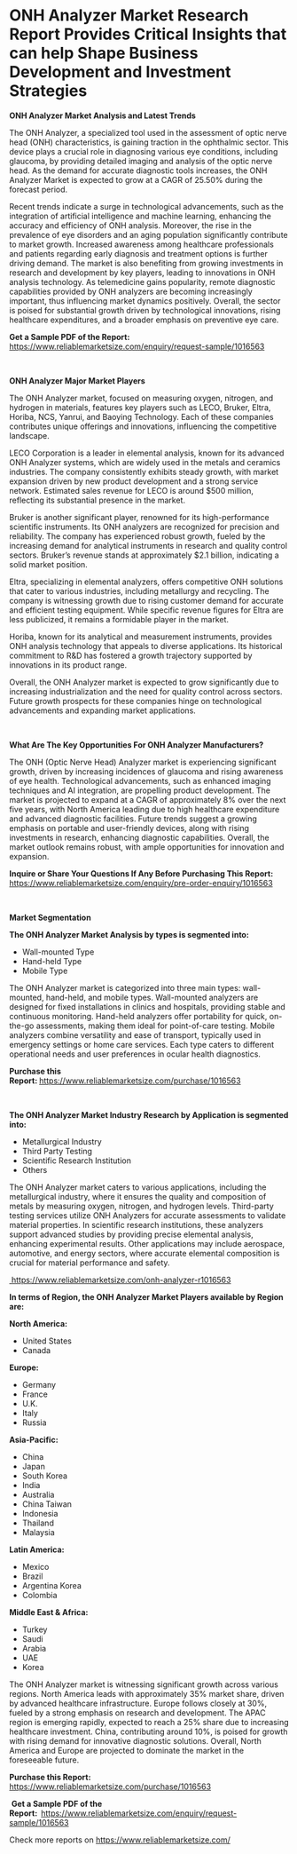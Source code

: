 <p><h1>ONH Analyzer Market Research Report Provides Critical Insights that can help Shape Business Development and Investment Strategies</h1></p><p><strong>ONH Analyzer Market Analysis and Latest Trends</strong></p>
<p><p>The ONH Analyzer, a specialized tool used in the assessment of optic nerve head (ONH) characteristics, is gaining traction in the ophthalmic sector. This device plays a crucial role in diagnosing various eye conditions, including glaucoma, by providing detailed imaging and analysis of the optic nerve head. As the demand for accurate diagnostic tools increases, the ONH Analyzer Market is expected to grow at a CAGR of 25.50% during the forecast period.</p><p>Recent trends indicate a surge in technological advancements, such as the integration of artificial intelligence and machine learning, enhancing the accuracy and efficiency of ONH analysis. Moreover, the rise in the prevalence of eye disorders and an aging population significantly contribute to market growth. Increased awareness among healthcare professionals and patients regarding early diagnosis and treatment options is further driving demand. The market is also benefiting from growing investments in research and development by key players, leading to innovations in ONH analysis technology. As telemedicine gains popularity, remote diagnostic capabilities provided by ONH analyzers are becoming increasingly important, thus influencing market dynamics positively. Overall, the sector is poised for substantial growth driven by technological innovations, rising healthcare expenditures, and a broader emphasis on preventive eye care.</p></p>
<p><strong>Get a Sample PDF of the Report:&nbsp;</strong> <a href="https://www.reliablemarketsize.com/enquiry/request-sample/1016563?utm_campaign=3537&utm_medium=2&utm_source=Github&utm_content=ia&utm_term=08042025&utm_id=onh-analyzer">https://www.reliablemarketsize.com/enquiry/request-sample/1016563</a></p>
<p>&nbsp;</p>
<p><strong>ONH Analyzer Major Market Players</strong></p>
<p><p>The ONH Analyzer market, focused on measuring oxygen, nitrogen, and hydrogen in materials, features key players such as LECO, Bruker, Eltra, Horiba, NCS, Yanrui, and Baoying Technology. Each of these companies contributes unique offerings and innovations, influencing the competitive landscape.</p><p>LECO Corporation is a leader in elemental analysis, known for its advanced ONH Analyzer systems, which are widely used in the metals and ceramics industries. The company consistently exhibits steady growth, with market expansion driven by new product development and a strong service network. Estimated sales revenue for LECO is around $500 million, reflecting its substantial presence in the market.</p><p>Bruker is another significant player, renowned for its high-performance scientific instruments. Its ONH analyzers are recognized for precision and reliability. The company has experienced robust growth, fueled by the increasing demand for analytical instruments in research and quality control sectors. Bruker’s revenue stands at approximately $2.1 billion, indicating a solid market position.</p><p>Eltra, specializing in elemental analyzers, offers competitive ONH solutions that cater to various industries, including metallurgy and recycling. The company is witnessing growth due to rising customer demand for accurate and efficient testing equipment. While specific revenue figures for Eltra are less publicized, it remains a formidable player in the market.</p><p>Horiba, known for its analytical and measurement instruments, provides ONH analysis technology that appeals to diverse applications. Its historical commitment to R&D has fostered a growth trajectory supported by innovations in its product range.</p><p>Overall, the ONH Analyzer market is expected to grow significantly due to increasing industrialization and the need for quality control across sectors. Future growth prospects for these companies hinge on technological advancements and expanding market applications.</p></p>
<p>&nbsp;</p>
<p><strong>What Are The Key Opportunities For ONH Analyzer Manufacturers?</strong></p>
<p><p>The ONH (Optic Nerve Head) Analyzer market is experiencing significant growth, driven by increasing incidences of glaucoma and rising awareness of eye health. Technological advancements, such as enhanced imaging techniques and AI integration, are propelling product development. The market is projected to expand at a CAGR of approximately 8% over the next five years, with North America leading due to high healthcare expenditure and advanced diagnostic facilities. Future trends suggest a growing emphasis on portable and user-friendly devices, along with rising investments in research, enhancing diagnostic capabilities. Overall, the market outlook remains robust, with ample opportunities for innovation and expansion.</p></p>
<p><strong>Inquire or Share Your Questions If Any Before Purchasing This Report:</strong> <a href="https://www.reliablemarketsize.com/enquiry/pre-order-enquiry/1016563?utm_campaign=3537&utm_medium=2&utm_source=Github&utm_content=ia&utm_term=08042025&utm_id=onh-analyzer">https://www.reliablemarketsize.com/enquiry/pre-order-enquiry/1016563</a></p>
<p>&nbsp;</p>
<p><strong>Market Segmentation</strong></p>
<p><strong>The ONH Analyzer Market Analysis by types is segmented into:</strong></p>
<p><ul><li>Wall-mounted Type</li><li>Hand-held Type</li><li>Mobile Type</li></ul></p>
<p><p>The ONH Analyzer market is categorized into three main types: wall-mounted, hand-held, and mobile types. Wall-mounted analyzers are designed for fixed installations in clinics and hospitals, providing stable and continuous monitoring. Hand-held analyzers offer portability for quick, on-the-go assessments, making them ideal for point-of-care testing. Mobile analyzers combine versatility and ease of transport, typically used in emergency settings or home care services. Each type caters to different operational needs and user preferences in ocular health diagnostics.</p></p>
<p><strong>Purchase this Report:&nbsp;</strong><a href="https://www.reliablemarketsize.com/purchase/1016563?utm_campaign=3537&utm_medium=2&utm_source=Github&utm_content=ia&utm_term=08042025&utm_id=onh-analyzer">https://www.reliablemarketsize.com/purchase/1016563</a></p>
<p>&nbsp;</p>
<p><strong>The ONH Analyzer Market Industry Research by Application is segmented into:</strong></p>
<p><ul><li>Metallurgical Industry</li><li>Third Party Testing</li><li>Scientific Research Institution</li><li>Others</li></ul></p>
<p><p>The ONH Analyzer market caters to various applications, including the metallurgical industry, where it ensures the quality and composition of metals by measuring oxygen, nitrogen, and hydrogen levels. Third-party testing services utilize ONH Analyzers for accurate assessments to validate material properties. In scientific research institutions, these analyzers support advanced studies by providing precise elemental analysis, enhancing experimental results. Other applications may include aerospace, automotive, and energy sectors, where accurate elemental composition is crucial for material performance and safety.</p></p>
<p><a href="https://www.reliablemarketsize.com/onh-analyzer-r1016563?utm_campaign=3537&utm_medium=2&utm_source=Github&utm_content=ia&utm_term=08042025&utm_id=onh-analyzer">&nbsp;https://www.reliablemarketsize.com/onh-analyzer-r1016563</a></p>
<p><strong>In terms of Region, the ONH Analyzer Market Players available by Region are:</strong></p>
<p>
    <p> <strong> North America: </strong>
        <ul>
            <li>United States</li>
            <li>Canada</li>
        </ul>
        </p> 
    <p> <strong> Europe: </strong>
        <ul>
            <li>Germany</li>
            <li>France</li>
            <li>U.K.</li>
            <li>Italy</li>
            <li>Russia</li>
        </ul>
        </p> 
    <p> <strong> Asia-Pacific: </strong>
        <ul>
            <li>China</li>
            <li>Japan</li>
            <li>South Korea</li>
            <li>India</li>
            <li>Australia</li>
            <li>China Taiwan</li>
            <li>Indonesia</li>
            <li>Thailand</li>
            <li>Malaysia</li>
        </ul>
        </p> 
    <p> <strong> Latin America: </strong>
        <ul>
            <li>Mexico</li>
            <li>Brazil</li>
            <li>Argentina Korea</li>
            <li>Colombia</li>
        </ul>
        </p> 
    <p> <strong> Middle East & Africa: </strong>
        <ul>
            <li>Turkey</li>
            <li>Saudi</li>
            <li>Arabia</li>
            <li>UAE</li>
            <li>Korea</li>
        </ul>
    </p>
    </p>
<p><p>The ONH Analyzer market is witnessing significant growth across various regions. North America leads with approximately 35% market share, driven by advanced healthcare infrastructure. Europe follows closely at 30%, fueled by a strong emphasis on research and development. The APAC region is emerging rapidly, expected to reach a 25% share due to increasing healthcare investment. China, contributing around 10%, is poised for growth with rising demand for innovative diagnostic solutions. Overall, North America and Europe are projected to dominate the market in the foreseeable future.</p></p>
<p><strong>Purchase this Report: </strong><a href="https://www.reliablemarketsize.com/purchase/1016563?utm_campaign=3537&utm_medium=2&utm_source=Github&utm_content=ia&utm_term=08042025&utm_id=onh-analyzer">https://www.reliablemarketsize.com/purchase/1016563</a></p>
<p>&nbsp;<strong>Get a Sample PDF of the Report:&nbsp;&nbsp;</strong><a href="https://www.reliablemarketsize.com/enquiry/request-sample/1016563?utm_campaign=3537&utm_medium=2&utm_source=Github&utm_content=ia&utm_term=08042025&utm_id=onh-analyzer">https://www.reliablemarketsize.com/enquiry/request-sample/1016563</a></p>
<p><strong></strong></p>
<p>Check more reports on <a href="https://www.reliablemarketsize.com/?utm_campaign=3537&utm_medium=2&utm_source=Github&utm_content=ia&utm_term=08042025&utm_id=onh-analyzer">https://www.reliablemarketsize.com/</a></p>
